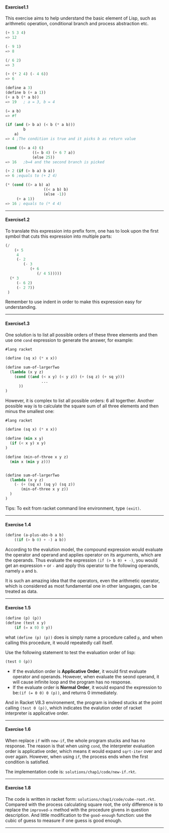 #### Exercise1.1

This exercise aims to help understand the basic element of Lisp, such as arithmetic operation, conditional branch and process abstraction etc. 

```lisp
(+ 5 3 4) 
=> 12

(- 9 1)
=> 8

(/ 6 2)
=> 3

(+ (* 2 4) (- 4 6))
=> 6

(define a 3) 
(define b (+ a 1))
(+ a b (* a b))
=> 19	; a = 3, b = 4

(= a b)
=> #f

(if (and (> b a) (< b (* a b)))
		b 
    a)
=> 4 ;The condition is true and it picks b as return value

(cond ((= a 4) 6)
			((= b 4) (+ 6 7 a))
			(else 25))
=> 16	;b=4 and the second branch is picked

(+ 2 (if (> b a) b a))
=> 6 ;equals to (+ 2 4)

(* (cond ((> a b) a)
				 ((< a b) b)
				 (else -1))
	 (+ a 1))
=> 16 ; equals to (* 4 4)
```

---

#### Exercise1.2

To translate this expression into prefix form, one has to look upon the first symbol that cuts this expression into multiple parts:

```lisp
(/
 	(+ 5
     4
     (- 2
        (- 3
           (+ 6
              (/ 4 5)))))
  (* 3
     (- 6 2)
     (- 2 7))
 )
```

Remember to use indent in order to make this expression easy for understanding.

---

#### Exercise1.3

One solution is to list all possible orders of these three elements and then use one ``cond`` expression to generate the answer, for example:

```lisp
#lang racket

(define (sq x) (* x x))

(define sum-of-largerTwo
  (lambda (x y z) 
    (cond ((and (< x y) (< y z)) (+ (sq z) (+ sq y)))
    			...
      ))
)
```

However, it is complex to list all possible orders: 6 all togerther. Another possible way is to calculate the square sum of all three elements and then minus the smallest one:

```lisp
#lang racket

(define (sq x) (* x x))

(define (min x y) 
  (if (< x y) x y)
)

(define (min-of-three x y z) 
  (min x (min y z)))


(define sum-of-largerTwo
  (lambda (x y z) 
    (- (+ (sq x) (sq y) (sq z))
       (min-of-three x y z))
  )
)
```

Tips: To exit from racket command line environment, type ``(exit)``. 

---

#### Exercise 1.4

```lisp
(define (a-plus-abs-b a b)
	((if (> b 0) + -) a b))
```

According to the evalution model, the compound expression would evaluate the operator and operand and applies operator on its arguments, which are the operands. Thus evaluate the expression  ``(if (> b 0) + -)``, you would get an expression ``+`` or ``-`` and apply this operator to the following operands, namely ``a`` and ``b``. 

It is such an amazing idea that the operators, even the arithmetic operator, which is considered as most fundamental one in other languages, can be treated as data. 

---

#### Exercise 1.5

```lisp
(define (p) (p)) 
(define (test x y)
	(if (= x 0) 0 y))
```

what ``(define (p) (p))`` does is simply name a procedure called ``p``, and when calling this procedure, it would repeatedly call itself. 

Use the following statement to test the evaluation order of lisp:

```lisp
(test 0 (p))
```

* If the evalution order is **Applicative Order**, it would first evaluate operator and operands. However, when evaluate the seond operand, it will cause infinite loop and the program has no response. 
* If the evaluate order is **Normal Order**, it would expand the expression to be:``(if (= 0 0) 0 (p))``, and returns 0 immediately. 

And in Racket V8.3 environement, the program is indeed stucks at the point calling ``(test 0 (p))``, which indicates the evalution order of racket interpreter is applicative order. 

---

#### Exercise 1.6

When replace ``if`` with ``new-if``, the whole program stucks and has no response. The reason is that when using ``cond``, the interpreter evaluation order is applicative order, which means it would expand ``sqrt-iter`` over and over again. However, when using ``if``, the process ends when the first condition is satisfied. 

The implementation code is: ``solutions/chap1/code/new-if.rkt``. 

---

#### Exercise 1.8

The code is written in racket form: ``solutions/chap1/code/cube-root.rkt``. Compared with the process calculating square root, the only difference is to replace the ``improved-x`` method with the procedure givens in question description. And little modification to the ``good-enough`` function: use the cubic of guess to measure if one guess is good enough. 

---

